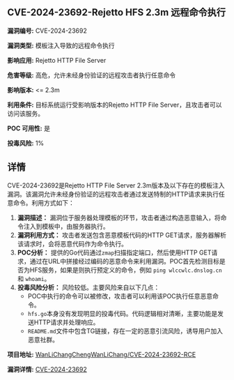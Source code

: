 ## CVE-2024-23692-Rejetto HFS 2.3m 远程命令执行

**漏洞编号:** CVE-2024-23692

**漏洞类型:** 模板注入导致的远程命令执行

**影响应用:** Rejetto HTTP File Server

**危害等级:** 高危，允许未经身份验证的远程攻击者执行任意命令

**影响版本:** <= 2.3m

**利用条件:** 目标系统运行受影响版本的Rejetto HTTP File Server，且攻击者可以访问该服务。

**POC 可用性:** 是

**投毒风险:** 1%

## 详情

CVE-2024-23692是Rejetto HTTP File Server 2.3m版本及以下存在的模板注入漏洞。该漏洞允许未经身份验证的远程攻击者通过发送特制的HTTP请求来执行任意命令。利用方式如下：

1.  **漏洞描述：** 漏洞位于服务器处理模板的环节，攻击者通过构造恶意输入，将命令注入到模板中，由服务器执行。
2.  **漏洞利用方式：** 攻击者发送包含恶意模板代码的HTTP GET请求，服务器解析该请求时，会将恶意代码作为命令执行。
3.  **POC分析：** 提供的Go代码通过`zmap`扫描指定端口，然后使用HTTP GET请求，通过在URL中拼接经过编码的恶意命令来利用漏洞。POC首先检测目标是否为HFS服务，如果是则执行预定义的命令，例如 `ping wlccwlc.dnslog.cn` 和 `whoami`。
4.  **投毒风险分析：** 风险较低。主要风险来自以下几点：
    *   POC中执行的命令可以被修改，攻击者可以利用该POC执行任意恶意命令。
    *   `hfs.go`本身没有发现明显的投毒代码。代码逻辑相对清晰，主要功能是发送HTTP请求并处理响应。
    *   `README.md`文件中包含TG链接，存在一定的恶意引流风险，诱导用户加入恶意社群。

**项目地址:** [WanLiChangChengWanLiChang/CVE-2024-23692-RCE](https://github.com/WanLiChangChengWanLiChang/CVE-2024-23692-RCE)

**漏洞详情:** [CVE-2024-23692](https://nvd.nist.gov/vuln/detail/CVE-2024-23692)